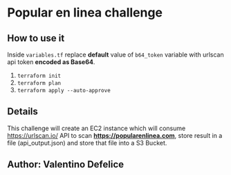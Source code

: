 # Popular en linea challenge

## How to use it
Inside `variables.tf` replace **default** value of `b64_token` variable with urlscan api token **encoded as Base64**.
1. `terraform init`
2. `terraform plan`
3. `terraform apply --auto-approve`

## Details

This challenge will create an EC2 instance which will consume https://urlscan.io/ API to scan **https://popularenlinea.com**, store result in a file (api_output.json) and store that file into a S3 Bucket.

## Author: Valentino Defelice
